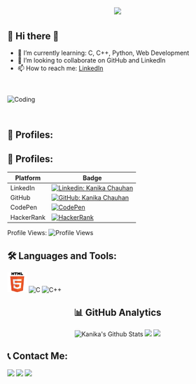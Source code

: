 <h1 align="center">
  <a href="https://git.io/typing-svg">
    <img src="https://readme-typing-svg.herokuapp.com/?lines=Hello,+Programmers!👋;I'm+Kanika+Chauhan...;Welcome+to+my+Profile!&center=true&size=30&color=00F79E&vCenter=true&pause=1000&width=500&height=50">
  </a>
</h1>


## 🌟 Hi there 👋

- 🌱 I’m currently learning: C, C++, Python, Web Development
- 👯 I’m looking to collaborate on GitHub and LinkedIn
- 📫 How to reach me: [LinkedIn](https://www.linkedin.com/in/kanika-chauhan-b2084828a/)

<br/><br/>
<img  align="centre" alt="Coding" width="80%" height="350px" src="https://i.giphy.com/media/v1.Y2lkPTc5MGI3NjExa3ltYmkwMTR4eDFxMDhtYWpuNzlpd2hxbm51eDdhampjN2tlNGR0OSZlcD12MV9pbnRlcm5hbF9naWZfYnlfaWQmY3Q9Zw/VTtANKl0beDFQRLDTh/giphy.gif" />

<br/>

## 🚀 Profiles:

## 🚀 Profiles:

| Platform    | Badge                                                                                                                              |
|-------------|------------------------------------------------------------------------------------------------------------------------------------|
| LinkedIn    | [![Linkedin: Kanika Chauhan](https://img.shields.io/badge/-KanikaChauhan-blue?style=flat-square&logo=Linkedin&logoColor=white)](https://www.linkedin.com/in/kanika-chauhan-b2084828a/) |
| GitHub      | [![GitHub: Kanika Chauhan](https://img.shields.io/badge/-GitHub-181717?logo=github&logoColor=white&style=flat-square)](https://github.com/Kanika1305) |
| CodePen     | [![CodePen](https://img.shields.io/badge/CodePen-KanikaChauhan-%2300b0d7.svg?logo=codepen&logoColor=white)](https://codepen.io/Kanika-Chauhan) |
| HackerRank  | [![HackerRank](https://img.shields.io/badge/-HackerRank-2EC866?style=flat-square&logo=HackerRank&logoColor=white)](https://www.hackerrank.com/profile/kanika13c) |


Profile Views: ![Profile Views](https://komarev.com/ghpvc/?username=Kanika1305&color=green&label=Profile%20Views&style=flat)


## 🛠️ Languages and Tools:
<p align="left">
  <img src="https://raw.githubusercontent.com/github/explore/80688e429a7d4ef2fca1e82350fe8e3517d3494d/topics/html/html.png" alt="HTML5" width="45" height="45"/> 
  <img src="https://img.icons8.com/color/50/000000/c-programming.png" alt="C"/> 
  <img src="https://www.freeiconspng.com/uploads/c--logo-icon-0.png" alt="C++" width="45" height="45"/>
</p>

<h2 align="center">📊 GitHub Analytics</h2>
<p align="center">
  <img width="40%" alt="Kanika's Github Stats" src="https://github-readme-stats.vercel.app/api?username=Kanika1305&show_icons=true&hide_border=true&theme=vue-dark"/>
  <img width="40%" src="https://github-readme-stats-eight-theta.vercel.app/api/top-langs/?username=Kanika1305&layout=compact&langs_count=8&theme=vue-dark"/>
  <img width="40%" src="https://github-readme-streak-stats.herokuapp.com/?user=Kanika1305&show_icons=true&locale=en&layout=compact&theme=vue-dark&line_height=0" />
</p>


## 📞 Contact Me:

<p align="left">
  <a href="mailto:kanika13c@gmail.com"><img src="https://img.shields.io/badge/-Gmail-D14836?style=flat-square&logo=Gmail&logoColor=white"/></a>
  <a href="https://www.linkedin.com/in/kanika-chauhan-b2084828a/"><img src="https://img.shields.io/badge/-LinkedIn-blue?style=flat-square&logo=Linkedin&logoColor=white"/></a>
  <a href="https://github.com/Kanika1305"><img src="https://img.shields.io/badge/-GitHub-181717?logo=github&logoColor=white&style=flat-square"/></a>
</p>



